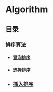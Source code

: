 # Algorithm

## 目录

### 排序算法

- #### [冒泡排序](https://github.com/ChenRuiWang/Algorithm/tree/master/BubbleSort)
- #### [选择排序](https://github.com/ChenRuiWang/Algorithm/tree/master/SelectionSort)
- ###  [插入排序](https://github.com/ChenRuiWang/Algorithm/tree/master/InsertionSort)
